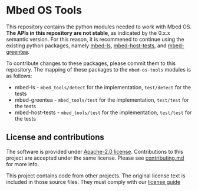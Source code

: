 # Mbed OS Tools

This repository contains the python modules needed to work with Mbed OS. **The APIs in this repository are not stable**, as indicated by the 0.x.x semantic version. For this reason, it is recommened to continue using the existing python packages, namely [mbed-ls](https://github.com/ARMmbed/mbed-ls), [mbed-host-tests](https://github.com/ARMmbed/htrun), and [mbed-greentea](https://github.com/ARMmbed/greentea).

To contribute changes to these packages, please commit them to this repository. The mapping of these packages to the `mbed-os-tools` modules is as follows:

- mbed-ls - `mbed_tools/detect` for the implementation, `test/detect` for the tests
- mbed-greentea - `mbed_tools/test` for the implementation, `test/test` for the tests
- mbed-host-tests - `mbed_tools/test` for the implementation, `test/test` for the tests

## License and contributions

The software is provided under [Apache-2.0 license](LICENSE). Contributions to this project are accepted under the same license. Please see [contributing.md](CONTRIBUTING.md) for more info.

This project contains code from other projects. The original license text is included in those source files. They must comply with our [license guide](https://os.mbed.com/docs/latest/reference/license.html)
